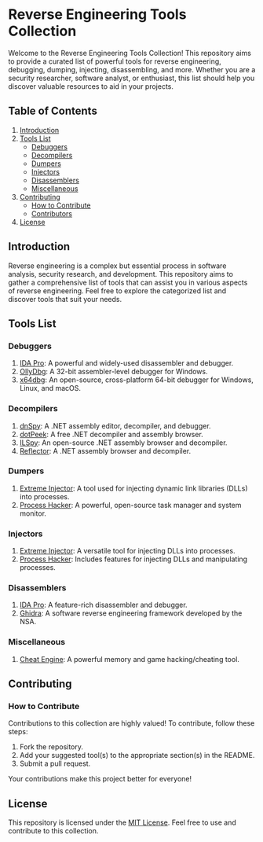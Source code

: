 # Reverse Engineering Tools Collection

Welcome to the Reverse Engineering Tools Collection! This repository aims to provide a curated list of powerful tools for reverse engineering, debugging, dumping, injecting, disassembling, and more. Whether you are a security researcher, software analyst, or enthusiast, this list should help you discover valuable resources to aid in your projects.

## Table of Contents

1. [Introduction](#introduction)
2. [Tools List](#tools-list)
   - [Debuggers](#debuggers)
   - [Decompilers](#decompilers)
   - [Dumpers](#dumpers)
   - [Injectors](#injectors)
   - [Disassemblers](#disassemblers)
   - [Miscellaneous](#miscellaneous)
3. [Contributing](#contributing)
   - [How to Contribute](#how-to-contribute)
   - [Contributors](#contributors)
4. [License](#license)

## Introduction

Reverse engineering is a complex but essential process in software analysis, security research, and development. This repository aims to gather a comprehensive list of tools that can assist you in various aspects of reverse engineering. Feel free to explore the categorized list and discover tools that suit your needs.

## Tools List

### Debuggers

1. [IDA Pro](https://www.hex-rays.com/products/ida/): A powerful and widely-used disassembler and debugger.
2. [OllyDbg](http://www.ollydbg.de/): A 32-bit assembler-level debugger for Windows.
3. [x64dbg](https://x64dbg.com/): An open-source, cross-platform 64-bit debugger for Windows, Linux, and macOS.

### Decompilers

1. [dnSpy](https://github.com/dnSpy/dnSpy): A .NET assembly editor, decompiler, and debugger.
2. [dotPeek](https://www.jetbrains.com/decompiler/): A free .NET decompiler and assembly browser.
3. [ILSpy](https://github.com/icsharpcode/ILSpy): An open-source .NET assembly browser and decompiler.
4. [Reflector](https://www.red-gate.com/products/reflector/): A .NET assembly browser and decompiler.

### Dumpers

1. [Extreme Injector](https://github.com/master131/ExtremeInjector): A tool used for injecting dynamic link libraries (DLLs) into processes.
2. [Process Hacker](https://processhacker.sourceforge.io/): A powerful, open-source task manager and system monitor.

### Injectors

1. [Extreme Injector](https://github.com/master131/ExtremeInjector): A versatile tool for injecting DLLs into processes.
2. [Process Hacker](https://processhacker.sourceforge.io/): Includes features for injecting DLLs and manipulating processes.

### Disassemblers

1. [IDA Pro](https://www.hex-rays.com/products/ida/): A feature-rich disassembler and debugger.
2. [Ghidra](https://ghidra-sre.org/): A software reverse engineering framework developed by the NSA.

### Miscellaneous

1. [Cheat Engine](https://www.cheatengine.org/): A powerful memory and game hacking/cheating tool.

## Contributing

### How to Contribute

Contributions to this collection are highly valued! To contribute, follow these steps:

1. Fork the repository.
2. Add your suggested tool(s) to the appropriate section(s) in the README.
3. Submit a pull request.


Your contributions make this project better for everyone!

## License

This repository is licensed under the [MIT License](LICENSE). Feel free to use and contribute to this collection.
